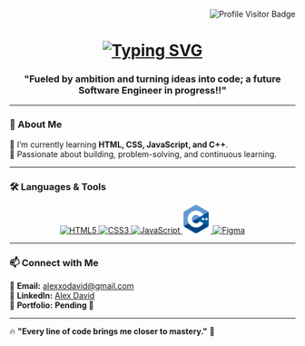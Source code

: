 <!-- Visitor Badge -->
<p align="right">
  <img src="https://visitor-badge.laobi.icu/badge?page_id=alexxodavid.alexxodavid" alt="Profile Visitor Badge">
</p>

<h1 align="center">
  <a href="https://git.io/typing-svg">
    <img src="https://readme-typing-svg.herokuapp.com?font=Hack&duration=4000&pause=500&color=36BCF7&center=true&vCenter=true&width=435&lines=Sugar+Honey+and+Ice+Tea!!+It+works!!+;Ummmm...I'm+Alex+David+%F0%9F%AB%A1;Welcome+to+the+beginning+of+my+story" alt="Typing SVG">
  </a>
</h1>

<!-- Short Bio -->
<h3 align="center">"Fueled by ambition and turning ideas into code; a future Software Engineer in progress!!"</h3>

---

### 🚀 About Me  
🌱 I’m currently learning **HTML, CSS, JavaScript, and C++**.  
🔨 Passionate about building, problem-solving, and continuous learning.  

---

### 🛠 Languages & Tools  

<p align="center">
  <a href="https://www.w3.org/html/" target="_blank" rel="noreferrer">
    <img src="https://cdn.jsdelivr.net/gh/devicons/devicon/icons/html5/html5-original.svg" alt="HTML5" width="50" height="50">
  </a>
  <a href="https://www.w3schools.com/css/" target="_blank" rel="noreferrer">
    <img src="https://cdn.jsdelivr.net/gh/devicons/devicon/icons/css3/css3-original.svg" alt="CSS3" width="50" height="50">
  </a>
  <a href="https://developer.mozilla.org/en-US/docs/Web/JavaScript" target="_blank" rel="noreferrer">
    <img src="https://cdn.jsdelivr.net/gh/devicons/devicon/icons/javascript/javascript-original.svg" alt="JavaScript" width="50" height="50">
  </a>
  <a href="https://www.cplusplus.com/" target="_blank" rel="noreferrer">
    <img src="https://raw.githubusercontent.com/devicons/devicon/master/icons/cplusplus/cplusplus-original.svg" alt="C++" width="50" height="50">
  </a>
  <a href="https://www.figma.com/" target="_blank" rel="noreferrer">
    <img src="https://cdn.jsdelivr.net/gh/devicons/devicon/icons/figma/figma-original.svg" alt="Figma" width="50" height="50">
  </a>
</p>

---

### 📫 Connect with Me  
📧 **Email:** [alexxodavid@gmail.com](mailto:alexxodavid@gmail.com)  
💼 **LinkedIn:** [Alex David](https://www.linkedin.com/in/alexxodavid)  
📂 **Portfolio:** **Pending 🚧**  

---

🔥 **"Every line of code brings me closer to mastery."** 🚀  

